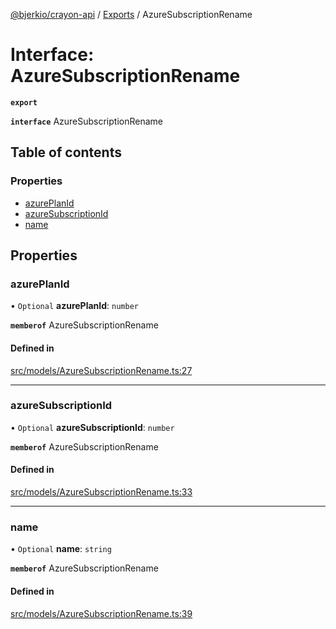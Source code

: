 [@bjerkio/crayon-api](../README.md) / [Exports](../modules.md) / AzureSubscriptionRename

# Interface: AzureSubscriptionRename

**`export`**

**`interface`** AzureSubscriptionRename

## Table of contents

### Properties

- [azurePlanId](AzureSubscriptionRename.md#azureplanid)
- [azureSubscriptionId](AzureSubscriptionRename.md#azuresubscriptionid)
- [name](AzureSubscriptionRename.md#name)

## Properties

### azurePlanId

• `Optional` **azurePlanId**: `number`

**`memberof`** AzureSubscriptionRename

#### Defined in

[src/models/AzureSubscriptionRename.ts:27](https://github.com/bjerkio/crayon-api-js/blob/22cd66d/src/models/AzureSubscriptionRename.ts#L27)

___

### azureSubscriptionId

• `Optional` **azureSubscriptionId**: `number`

**`memberof`** AzureSubscriptionRename

#### Defined in

[src/models/AzureSubscriptionRename.ts:33](https://github.com/bjerkio/crayon-api-js/blob/22cd66d/src/models/AzureSubscriptionRename.ts#L33)

___

### name

• `Optional` **name**: `string`

**`memberof`** AzureSubscriptionRename

#### Defined in

[src/models/AzureSubscriptionRename.ts:39](https://github.com/bjerkio/crayon-api-js/blob/22cd66d/src/models/AzureSubscriptionRename.ts#L39)
